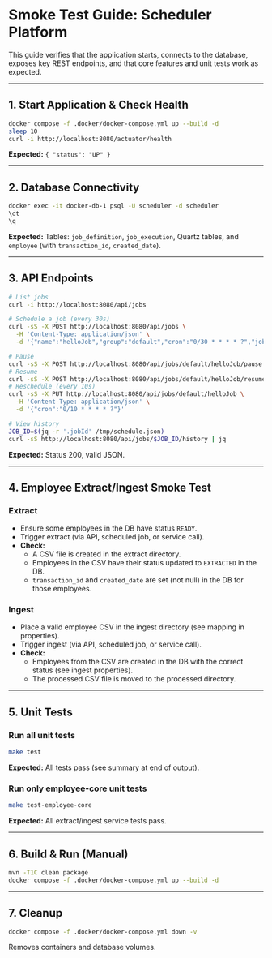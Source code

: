 # Smoke Test Guide: Scheduler Platform

This guide verifies that the application starts, connects to the database, exposes key REST endpoints, and that core features and unit tests work as expected.

---

## 1. Start Application & Check Health

```bash
docker compose -f .docker/docker-compose.yml up --build -d
sleep 10
curl -i http://localhost:8080/actuator/health
```
**Expected:** `{ "status": "UP" }`

---
## 2. Database Connectivity

```bash
docker exec -it docker-db-1 psql -U scheduler -d scheduler
\dt
\q
```
**Expected:** Tables: `job_definition`, `job_execution`, Quartz tables, and `employee` (with `transaction_id`, `created_date`).

---
## 3. API Endpoints

```bash
# List jobs
curl -i http://localhost:8080/api/jobs

# Schedule a job (every 30s)
curl -sS -X POST http://localhost:8080/api/jobs \
  -H 'Content-Type: application/json' \
  -d '{"name":"helloJob","group":"default","cron":"0/30 * * * * ?","jobType":"PRINT_MESSAGE","payload":"Hello from Docker"}' | tee /tmp/schedule.json

# Pause
curl -sS -X POST http://localhost:8080/api/jobs/default/helloJob/pause
# Resume
curl -sS -X POST http://localhost:8080/api/jobs/default/helloJob/resume
# Reschedule (every 10s)
curl -sS -X PUT http://localhost:8080/api/jobs/default/helloJob \
  -H 'Content-Type: application/json' \
  -d '{"cron":"0/10 * * * * ?"}'

# View history
JOB_ID=$(jq -r '.jobId' /tmp/schedule.json)
curl -sS http://localhost:8080/api/jobs/$JOB_ID/history | jq
```
**Expected:** Status 200, valid JSON.

---
## 4. Employee Extract/Ingest Smoke Test

### Extract
- Ensure some employees in the DB have status `READY`.
- Trigger extract (via API, scheduled job, or service call).
- **Check:**
  - A CSV file is created in the extract directory.
  - Employees in the CSV have their status updated to `EXTRACTED` in the DB.
  - `transaction_id` and `created_date` are set (not null) in the DB for those employees.

### Ingest
- Place a valid employee CSV in the ingest directory (see mapping in properties).
- Trigger ingest (via API, scheduled job, or service call).
- **Check:**
  - Employees from the CSV are created in the DB with the correct status (see ingest properties).
  - The processed CSV file is moved to the processed directory.

---
## 5. Unit Tests

### Run all unit tests
```bash
make test
```
**Expected:** All tests pass (see summary at end of output).

### Run only employee-core unit tests
```bash
make test-employee-core
```
**Expected:** All extract/ingest service tests pass.

---
## 6. Build & Run (Manual)

```bash
mvn -T1C clean package
docker compose -f .docker/docker-compose.yml up --build -d
```

---
## 7. Cleanup

```bash
docker compose -f .docker/docker-compose.yml down -v
```
Removes containers and database volumes.
